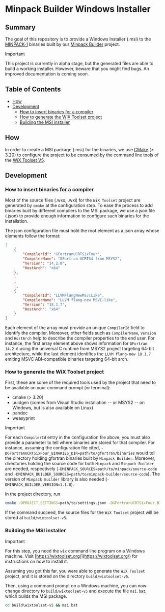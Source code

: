 # Minpack Builder Windows Installer

## Summary

The goal of this repository is to provide a Windows Installer (.msi) to the [MINPACK-1](https://www.netlib.org/minpack) binaries built by our [Minpack Builder](https://github.com/luau-project/minpack-builder) project.

> [!IMPORTANT]
> 
> This project is currently in alpha stage, but the generated files are able to build a working installer. However, beware that you might find bugs. An improved documentation is coming soon.

## Table of Contents

* [How](#how)
* [Development](#development)
    * [How to insert binaries for a compiler](#how-to-insert-binaries-for-a-compiler)
    * [How to generate the WiX Toolset project](#how-to-generate-the-wix-toolset-project)
    * [Building the MSI installer](#building-the-msi-installer)

## How

In order to create a MSI package (.msi) for the binaries, we use [CMake](https://cmake.org/) (&ge; 3.20) to configure the project to be consumed by the command line tools of the [WiX Toolset V5](https://wixtoolset.org/).

## Development

### How to insert binaries for a compiler

Most of the source files (.wxs, .wxi) for the ```WiX Toolset``` project are generated by ```cmake``` at the configuration step. To ease the process to add binaries built by different compilers to the MSI package, we use a json file (.json) to provide enough information to configure such binaries for the installation.

The json configuration file must hold the root element as a json array whose elements follow the format:

```json
[
    {
        "CompilerId": "GFortranUCRTSixFour",
        "CompilerName": "GFortran UCRT64 from MSYS2",
        "Version": "14.2.0",
        "HostArch": "x64"
    },
    .
    .
    .,
    {
        "CompilerId": "LLVMFlangNewMsvcLike",
        "CompilerName": "LLVM flang-new MSVC-like",
        "Version": "18.1.7",
        "HostArch": "x64"
    }
]
```

Each element of the array must provide an unique ```CompilerId``` field to identify the compiler. Moreover, other fields such as ```CompilerName```, ```Version``` and ```HostArch``` help to describe the compiler properties to the end user. For instance, the first array element above shows information for ```GFortran 14.2.0``` using the universal C runtime from MSYS2 project targeting 64-bit architecture, while the last element identifies the ```LLVM flang-new 18.1.7``` emiting MSVC ABI-compatible binaries targeting 64-bit arch.

### How to generate the WiX Toolset project

First, these are some of the required tools used by the project that need to be available on your command prompt (or terminal):

* cmake (&gt; 3.20)
* uuidgen (comes from Visual Studio installation -- or MSYS2 -- on Windows, but is also available on Linux)
* pandoc
* weasyprint

> [!IMPORTANT]
> 
> For each ```CompilerId``` entry in the configuration file above, you must also provide a parameter to tell where binaries are stored for that compiler. For instance, assuming the configuration file cited, ```-DGFortranUCRTSixFour_BINARIES_DIR=path/to/gfortran/binaries``` would tell the directory holding gfortran binaries built by ```Minpack Builder```. Moreover, directories holding the source code for both ```Minpack``` and  ```Minpack Builder``` are needed, respectively (```-DMINPACK_SOURCES=path/to/minpack/source-code``` and ```-DMINPACK_BUILDER_SOURCES=path/to/minpack-builder/source-code```). The version of ```Minpack Builder``` library is also needed (```-DMINPACK_BUILDER_VERSION=1.1.0```).

In the project directory, run

```bash
cmake -DPROJECT_SETTINGS=path/to/settings.json -DGFortranUCRTSixFour_BINARIES_DIR=path/to/gfortran/binaries -DLLVMFlangNewMsvcLike_BINARIES_DIR=path/to/llvm-flang-msvc-like/binaries -DMINPACK_SOURCES=path/to/minpack/source-code -DMINPACK_BUILDER_SOURCES=path/to/minpack-builder/source-code -DMINPACK_BUILDER_VERSION=1.1.0 -S . -B build
```

If the command succeed, the source files for the ```WiX Toolset``` project will be stored at ```build/wixtoolset-v5```.

### Building the MSI installer

> [!IMPORTANT]
> 
> For this step, you need the ```wix``` command line program on a Windows machine. Visit [https://wixtoolset.org/](https://wixtoolset.org/) for instructions on how to install it.

Assuming you got this far, you were able to generate the ```WiX Toolset``` project, and it is stored on the directory ```build/wixtoolset-v5```.

Then, using a command prompt on a Windows machine, you can now change directory to ```build/wixtoolset-v5``` and execute the file ```msi.bat```, which builds the MSI package.

```cmd
cd build\wixtoolset-v5 && msi.bat
``` 